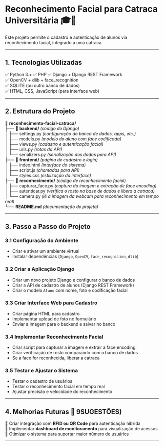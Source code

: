 # **Reconhecimento Facial para Catraca Universitária** 🎓🚀  

Este projeto permite o cadastro e autenticação de alunos via reconhecimento facial, integrado a uma catraca.

---

## **1. Tecnologias Utilizadas**  
✅ Python 3.+
✅ PHP
✅ Django + Django REST Framework  
✅ OpenCV + dlib + face_recognition  
✅ SQLITE (ou outro banco de dados)  
✅ HTML, CSS, JavaScript (para interface web)  

---

## **2. Estrutura do Projeto**  
📂 **reconhecimento-facial-catraca/**  
├── 📂 **backend/** *(código do Django)*  
│ ├── settings.py *(configuração do banco de dados, apps, etc.)*  
│ ├── models.py *(modelo do aluno com face codificada)*  
│ ├── views.py *(cadastro e autenticação facial)*  
│ ├── urls.py *(rotas da API)*  
│ └── serializers.py *(serialização dos dados para API)*  
├── 📂 **frontend/** *(página de cadastro e login)*  
│ ├── index.html *(interface do sistema)*  
│ ├── script.js *(chamadas para API)*  
│ └── styles.css *(estilização da interface)*  
├── 📂 **reconhecimento/** *(código de reconhecimento facial)*  
│ ├── capturar_face.py *(captura da imagem e extração de face encoding)*  
│ ├── autenticar.py *(verifica o rosto na base de dados e libera a catraca)*  
│ └── camera.py *(lê a imagem da webcam para reconhecimento em tempo real)*  
└── **README.md** *(documentação do projeto)*  

---

## **3. Passo a Passo do Projeto**  

### **3.1 Configuração do Ambiente**  
- Criar e ativar um ambiente virtual  
- Instalar dependências (`Django`, `OpenCV`, `face_recognition`, `dlib`)  

### **3.2 Criar a Aplicação Django**  
- Criar um novo projeto Django e configurar o banco de dados  
- Criar a API de cadastro de alunos (Django REST Framework)  
- Criar o modelo `Aluno` com nome, foto e codificação facial  

### **3.3 Criar Interface Web para Cadastro**  
- Criar página HTML para cadastro  
- Implementar upload de foto no formulário  
- Enviar a imagem para o backend e salvar no banco  

### **3.4 Implementar Reconhecimento Facial**  
- Criar script para capturar a imagem e extrair a face encoding  
- Criar verificação de rosto comparando com o banco de dados  
- Se a face for reconhecida, liberar a catraca  

### **3.5 Testar e Ajustar o Sistema**  
- Testar o cadastro de usuários  
- Testar o reconhecimento facial em tempo real  
- Ajustar precisão e velocidade do reconhecimento  

---

## **4. Melhorias Futuras** 🚀  9SUGESTÕES)
🔹 Criar integração com **RFID ou QR Code** para autenticação híbrida  
🔹 Implementar **dashboard de monitoramento** para visualização de acessos  
🔹 Otimizar o sistema para suportar maior número de usuários  

---

